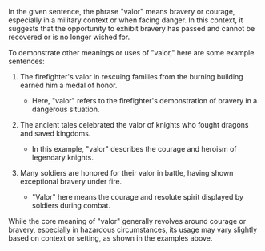 In the given sentence, the phrase "valor" means bravery or courage, especially in a military context or when facing danger. In this context, it suggests that the opportunity to exhibit bravery has passed and cannot be recovered or is no longer wished for. 

To demonstrate other meanings or uses of "valor," here are some example sentences:

1. The firefighter's valor in rescuing families from the burning building earned him a medal of honor.
   - Here, "valor" refers to the firefighter's demonstration of bravery in a dangerous situation.

2. The ancient tales celebrated the valor of knights who fought dragons and saved kingdoms.
   - In this example, "valor" describes the courage and heroism of legendary knights.

3. Many soldiers are honored for their valor in battle, having shown exceptional bravery under fire.
   - "Valor" here means the courage and resolute spirit displayed by soldiers during combat.

While the core meaning of "valor" generally revolves around courage or bravery, especially in hazardous circumstances, its usage may vary slightly based on context or setting, as shown in the examples above.